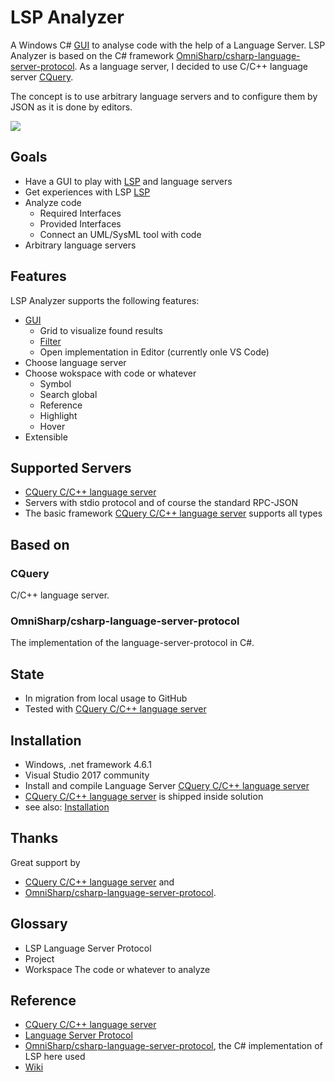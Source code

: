 # LSP Analyzer

A Windows C# [GUI](../../wiki/Gui) to analyse code with the help of a Language Server. LSP Analyzer is based on the C# framework [OmniSharp/csharp-language-server-protocol](https://github.com/OmniSharp/csharp-language-server-protocol). As a language server, I decided to use C/C++ language server [CQuery](https://github.com/cquery-project/cquery).

The concept is to use arbitrary language servers and to configure them by JSON as it is done by editors.

![](../../wiki/images/LspAnalyzer.png)

## Goals

- Have a GUI to play with [LSP](https://microsoft.github.io/language-server-protocol/) and language servers
- Get experiences with LSP [LSP](https://microsoft.github.io/language-server-protocol/)
- Analyze code
  - Required Interfaces
  - Provided Interfaces
  - Connect an UML/SysML tool with code
- Arbitrary language servers

## Features

LSP Analyzer supports the following features:

- [GUI](../../wiki/Gui)
  - Grid to visualize found results
  - [Filter](../../wiki/Filter)
  - Open implementation in Editor (currently onle VS Code) 
- Choose language server
- Choose wokspace with code or whatever
  - Symbol
  - Search global
  - Reference
  - Highlight
  - Hover
- Extensible

## Supported Servers

-  [CQuery C/C++ language server](https://github.com/cquery-project/cquery)
-  Servers with stdio protocol and of course the standard RPC-JSON
-  The basic framework [CQuery C/C++ language server](https://github.com/cquery-project/cquery) supports all types


## Based on

### CQuery

C/C++ language server.

### OmniSharp/csharp-language-server-protocol

The implementation of the language-server-protocol in C#. 

## State

-  In migration from local usage to GitHub
-  Tested with [CQuery C/C++ language server](https://github.com/cquery-project/cquery) 

## Installation

-  Windows, .net framework 4.6.1
-  Visual Studio 2017 community
-  Install and compile Language Server [CQuery C/C++ language server](https://github.com/cquery-project/cquery)
-  [CQuery C/C++ language server](https://github.com/cquery-project/cquery) is shipped inside solution
-  see also: [Installation](../../wiki/Installation)

## Thanks

Great support by 

- [CQuery C/C++ language server](https://github.com/cquery-project/cquery) and 
- [OmniSharp/csharp-language-server-protocol](https://github.com/OmniSharp/csharp-language-server-protocol).

## Glossary

- LSP Language Server Protocol
- Project
- Workspace The code or whatever to analyze

## Reference 

- [CQuery C/C++ language server](https://github.com/cquery-project/cquery)
- [Language Server Protocol](https://microsoft.github.io/language-server-protocol/)
- [OmniSharp/csharp-language-server-protocol](https://github.com/OmniSharp/csharp-language-server-protocol), the C# implementation of LSP here used
- [Wiki](../../wiki)




 
